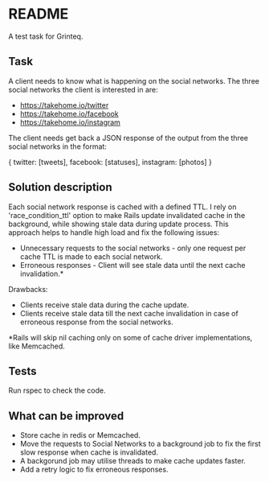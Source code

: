 # README

A test task for Grinteq. 

## Task

A client needs to know what is happening on the social networks.
The three social networks the client is interested in are:
 * https://takehome.io/twitter
 * https://takehome.io/facebook
 * https://takehome.io/instagram

The client needs get back a JSON response of the output from the three social networks in the format:

{ twitter: [tweets], facebook: [statuses], instagram: [photos] }

## Solution description

Each social network response is cached with a defined TTL. I rely on 'race_condition_ttl' option to make Rails update invalidated cache in the background, while showing stale data during update process.
This approach helps to handle high load and fix the following issues:

* Unnecessary requests to the social networks - only one request per cache TTL is made to each social network.
* Erroneous responses - Client will see stale data until the next cache invalidation.*

Drawbacks:

* Clients receive stale data during the cache update.
* Clients receive stale data till the next cache invalidation in case of erroneous response from the social networks.

*Rails will skip nil caching only on some of cache driver implementations, like Memcached.


## Tests

Run rspec to check the code.

## What can be improved
* Store cache in redis or Memcached.
* Move the requests to Social Networks to a background job to fix the first slow response when cache is invalidated.
* A backgorund job may utilise threads to make cache updates faster.
* Add a retry logic to fix erroneous responses.

